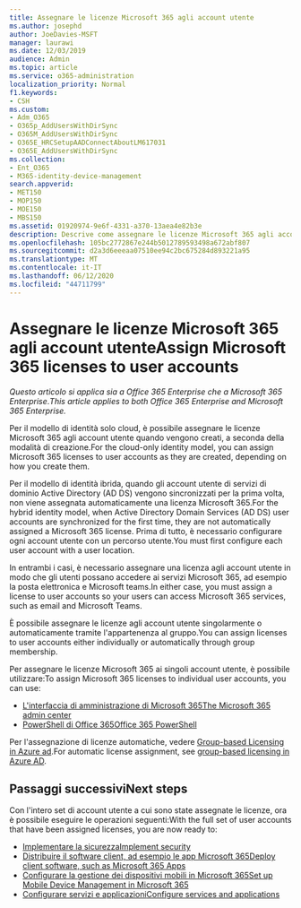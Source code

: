 ```yaml
---
title: Assegnare le licenze Microsoft 365 agli account utente
ms.author: josephd
author: JoeDavies-MSFT
manager: laurawi
ms.date: 12/03/2019
audience: Admin
ms.topic: article
ms.service: o365-administration
localization_priority: Normal
f1.keywords:
- CSH
ms.custom:
- Adm_O365
- O365p_AddUsersWithDirSync
- O365M_AddUsersWithDirSync
- O365E_HRCSetupAADConnectAboutLM617031
- O365E_AddUsersWithDirSync
ms.collection:
- Ent_O365
- M365-identity-device-management
search.appverid:
- MET150
- MOP150
- MOE150
- MBS150
ms.assetid: 01920974-9e6f-4331-a370-13aea4e82b3e
description: Descrive come assegnare le licenze Microsoft 365 agli account utente, individualmente o in base all'appartenenza ai gruppi.
ms.openlocfilehash: 105bc2772867e244b5012789593498a672abf807
ms.sourcegitcommit: d2a3d6eeeaa07510ee94c2bc675284d893221a95
ms.translationtype: MT
ms.contentlocale: it-IT
ms.lasthandoff: 06/12/2020
ms.locfileid: "44711799"
---
```

# <a name="assign-microsoft-365-licenses-to-user-accounts"></a><span data-ttu-id="9656d-103">Assegnare le licenze Microsoft 365 agli account utente</span><span class="sxs-lookup"><span data-stu-id="9656d-103">Assign Microsoft 365 licenses to user accounts</span></span>

<span data-ttu-id="9656d-104">*Questo articolo si applica sia a Office 365 Enterprise che a Microsoft 365 Enterprise*.</span><span class="sxs-lookup"><span data-stu-id="9656d-104">*This article applies to both Office 365 Enterprise and Microsoft 365 Enterprise.*</span></span>

<span data-ttu-id="9656d-105">Per il modello di identità solo cloud, è possibile assegnare le licenze Microsoft 365 agli account utente quando vengono creati, a seconda della modalità di creazione.</span><span class="sxs-lookup"><span data-stu-id="9656d-105">For the cloud-only identity model, you can assign Microsoft 365 licenses to user accounts as they are created, depending on how you create them.</span></span>

<span data-ttu-id="9656d-106">Per il modello di identità ibrida, quando gli account utente di servizi di dominio Active Directory (AD DS) vengono sincronizzati per la prima volta, non viene assegnata automaticamente una licenza Microsoft 365.</span><span class="sxs-lookup"><span data-stu-id="9656d-106">For the hybrid identity model, when Active Directory Domain Services (AD DS) user accounts are synchronized for the first time, they are not automatically assigned a Microsoft 365 license.</span></span> <span data-ttu-id="9656d-107">Prima di tutto, è necessario configurare ogni account utente con un percorso utente.</span><span class="sxs-lookup"><span data-stu-id="9656d-107">You must first configure each user account with a user location.</span></span>

<span data-ttu-id="9656d-108">In entrambi i casi, è necessario assegnare una licenza agli account utente in modo che gli utenti possano accedere ai servizi Microsoft 365, ad esempio la posta elettronica e Microsoft teams.</span><span class="sxs-lookup"><span data-stu-id="9656d-108">In either case, you must assign a license to user accounts so your users can access Microsoft 365 services, such as email and Microsoft Teams.</span></span>

<span data-ttu-id="9656d-109">È possibile assegnare le licenze agli account utente singolarmente o automaticamente tramite l'appartenenza al gruppo.</span><span class="sxs-lookup"><span data-stu-id="9656d-109">You can assign licenses to user accounts either individually or automatically through group membership.</span></span>

<span data-ttu-id="9656d-110">Per assegnare le licenze Microsoft 365 ai singoli account utente, è possibile utilizzare:</span><span class="sxs-lookup"><span data-stu-id="9656d-110">To assign Microsoft 365 licenses to individual user accounts, you can use:</span></span>

- [<span data-ttu-id="9656d-111">L'interfaccia di amministrazione di Microsoft 365</span><span class="sxs-lookup"><span data-stu-id="9656d-111">The Microsoft 365 admin center</span></span>](https://docs.microsoft.com/office365/admin/subscriptions-and-billing/assign-licenses-to-users)
- [<span data-ttu-id="9656d-112">PowerShell di Office 365</span><span class="sxs-lookup"><span data-stu-id="9656d-112">Office 365 PowerShell</span></span>](https://docs.microsoft.com/office365/enterprise/powershell/assign-licenses-to-user-accounts-with-office-365-powershell)

<span data-ttu-id="9656d-113">Per l'assegnazione di licenze automatiche, vedere [Group-based Licensing in Azure ad](https://docs.microsoft.com/azure/active-directory/fundamentals/active-directory-licensing-whatis-azure-portal).</span><span class="sxs-lookup"><span data-stu-id="9656d-113">For automatic license assignment, see [group-based licensing in Azure AD](https://docs.microsoft.com/azure/active-directory/fundamentals/active-directory-licensing-whatis-azure-portal).</span></span>

## <a name="next-steps"></a><span data-ttu-id="9656d-114">Passaggi successivi</span><span class="sxs-lookup"><span data-stu-id="9656d-114">Next steps</span></span>

<span data-ttu-id="9656d-115">Con l'intero set di account utente a cui sono state assegnate le licenze, ora è possibile eseguire le operazioni seguenti:</span><span class="sxs-lookup"><span data-stu-id="9656d-115">With the full set of user accounts that have been assigned licenses, you are now ready to:</span></span>

- [<span data-ttu-id="9656d-116">Implementare la sicurezza</span><span class="sxs-lookup"><span data-stu-id="9656d-116">Implement security</span></span>](https://docs.microsoft.com/microsoft-365/security/office-365-security/security-roadmap)
- [<span data-ttu-id="9656d-117">Distribuire il software client, ad esempio le app Microsoft 365</span><span class="sxs-lookup"><span data-stu-id="9656d-117">Deploy client software, such as Microsoft 365 Apps</span></span>](https://docs.microsoft.com/DeployOffice/deployment-guide-microsoft-365-apps)
- [<span data-ttu-id="9656d-118">Configurare la gestione dei dispositivi mobili in Microsoft 365</span><span class="sxs-lookup"><span data-stu-id="9656d-118">Set up Mobile Device Management in Microsoft 365</span></span>](https://support.office.com/article/set-up-mobile-device-management-mdm-in-office-365-dd892318-bc44-4eb1-af00-9db5430be3cd)
- [<span data-ttu-id="9656d-119">Configurare servizi e applicazioni</span><span class="sxs-lookup"><span data-stu-id="9656d-119">Configure services and applications</span></span>](configure-services-and-applications.md)
